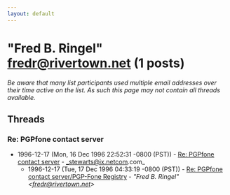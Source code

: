 ```yaml
---
layout: default
---
```


# "Fred B. Ringel" <fredr@rivertown.net> (1 posts)

_Be aware that many list participants used multiple email addresses over their time active on the list. As such this page may not contain all threads available._

## Threads

### Re: PGPfone contact server
+ 1996-12-17 (Mon, 16 Dec 1996 22:52:31 -0800 (PST)) - [Re: PGPfone contact server](/archive/1996/12/9ff4e30be60f7bbb87843642cd9358cf4e0c8fac0cb4e4725f575264e71f61e1) - _stewarts@ix.netcom.com_
  + 1996-12-17 (Tue, 17 Dec 1996 04:33:19 -0800 (PST)) - [Re: PGPfone contact server/PGP-Fone Registry](/archive/1996/12/8dbebb251a6527db6f981ee426736f09ba322f9d4252eaa623258728f8a1357b) - _"Fred B. Ringel" \<fredr@rivertown.net\>_

